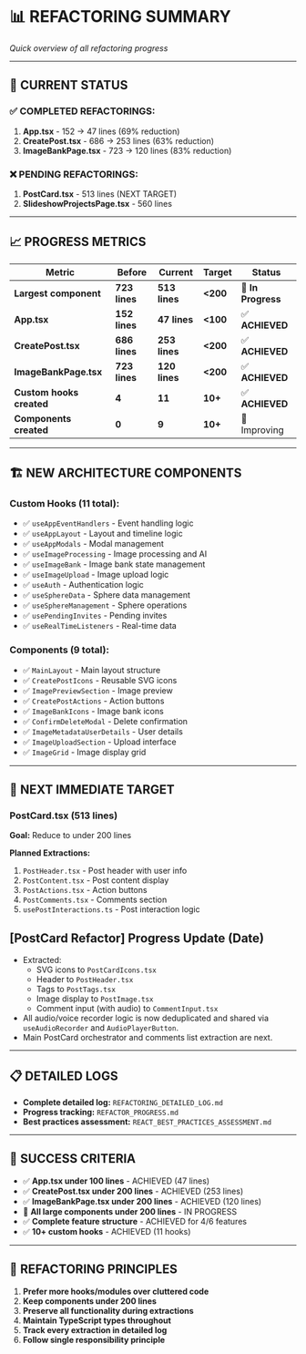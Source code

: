 # 📊 REFACTORING SUMMARY
*Quick overview of all refactoring progress*

---

## 🎯 **CURRENT STATUS**

### **✅ COMPLETED REFACTORINGS:**
1. **App.tsx** - 152 → 47 lines (69% reduction)
2. **CreatePost.tsx** - 686 → 253 lines (63% reduction)
3. **ImageBankPage.tsx** - 723 → 120 lines (83% reduction)

### **❌ PENDING REFACTORINGS:**
1. **PostCard.tsx** - 513 lines (NEXT TARGET)
2. **SlideshowProjectsPage.tsx** - 560 lines

---

## 📈 **PROGRESS METRICS**

| Metric | Before | Current | Target | Status |
|--------|--------|---------|--------|--------|
| **Largest component** | **723 lines** | **513 lines** | **<200** | 🔄 **In Progress** |
| **App.tsx** | **152 lines** | **47 lines** | **<100** | ✅ **ACHIEVED** |
| **CreatePost.tsx** | **686 lines** | **253 lines** | **<200** | ✅ **ACHIEVED** |
| **ImageBankPage.tsx** | **723 lines** | **120 lines** | **<200** | ✅ **ACHIEVED** |
| **Custom hooks created** | **4** | **11** | **10+** | ✅ **ACHIEVED** |
| **Components created** | **0** | **9** | **10+** | 🔄 Improving |

---

## 🏗️ **NEW ARCHITECTURE COMPONENTS**

### **Custom Hooks (11 total):**
- ✅ `useAppEventHandlers` - Event handling logic
- ✅ `useAppLayout` - Layout and timeline logic  
- ✅ `useAppModals` - Modal management
- ✅ `useImageProcessing` - Image processing and AI
- ✅ `useImageBank` - Image bank state management
- ✅ `useImageUpload` - Image upload logic
- ✅ `useAuth` - Authentication logic
- ✅ `useSphereData` - Sphere data management
- ✅ `useSphereManagement` - Sphere operations
- ✅ `usePendingInvites` - Pending invites
- ✅ `useRealTimeListeners` - Real-time data

### **Components (9 total):**
- ✅ `MainLayout` - Main layout structure
- ✅ `CreatePostIcons` - Reusable SVG icons
- ✅ `ImagePreviewSection` - Image preview
- ✅ `CreatePostActions` - Action buttons
- ✅ `ImageBankIcons` - Image bank icons
- ✅ `ConfirmDeleteModal` - Delete confirmation
- ✅ `ImageMetadataUserDetails` - User details
- ✅ `ImageUploadSection` - Upload interface
- ✅ `ImageGrid` - Image display grid

---

## 🎯 **NEXT IMMEDIATE TARGET**

### **PostCard.tsx (513 lines)**
**Goal:** Reduce to under 200 lines

**Planned Extractions:**
1. `PostHeader.tsx` - Post header with user info
2. `PostContent.tsx` - Post content display
3. `PostActions.tsx` - Action buttons
4. `PostComments.tsx` - Comments section
5. `usePostInteractions.ts` - Post interaction logic

## [PostCard Refactor] Progress Update (Date)

- Extracted:
  - SVG icons to `PostCardIcons.tsx`
  - Header to `PostHeader.tsx`
  - Tags to `PostTags.tsx`
  - Image display to `PostImage.tsx`
  - Comment input (with audio) to `CommentInput.tsx`
- All audio/voice recorder logic is now deduplicated and shared via `useAudioRecorder` and `AudioPlayerButton`.
- Main PostCard orchestrator and comments list extraction are next.

---

## 📋 **DETAILED LOGS**

- **Complete detailed log:** `REFACTORING_DETAILED_LOG.md`
- **Progress tracking:** `REFACTOR_PROGRESS.md`
- **Best practices assessment:** `REACT_BEST_PRACTICES_ASSESSMENT.md`

---

## 🚀 **SUCCESS CRITERIA**

- ✅ **App.tsx under 100 lines** - ACHIEVED (47 lines)
- ✅ **CreatePost.tsx under 200 lines** - ACHIEVED (253 lines)
- ✅ **ImageBankPage.tsx under 200 lines** - ACHIEVED (120 lines)
- 🔄 **All large components under 200 lines** - IN PROGRESS
- ✅ **Complete feature structure** - ACHIEVED for 4/6 features
- ✅ **10+ custom hooks** - ACHIEVED (11 hooks)

---

## 📝 **REFACTORING PRINCIPLES**

1. **Prefer more hooks/modules over cluttered code**
2. **Keep components under 200 lines**
3. **Preserve all functionality during extractions**
4. **Maintain TypeScript types throughout**
5. **Track every extraction in detailed log**
6. **Follow single responsibility principle** 